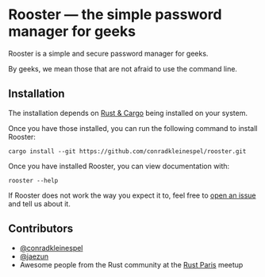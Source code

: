 # Rooster — the simple password manager for geeks

Rooster is a simple and secure password manager for geeks.

By geeks, we mean those that are not afraid to use the command line.

## Installation

The installation depends on [Rust & Cargo](https://www.rust-lang.org/downloads.html) being installed on your system.

Once you have those installed, you can run the following command to install Rooster:
```shell
cargo install --git https://github.com/conradkleinespel/rooster.git
```

Once you have installed Rooster, you can view documentation with:
```shell
rooster --help
```

If Rooster does not work the way you expect it to, feel free to
[open an issue](https://github.com/conradkleinespel/rooster/issues/new) and tell us about it.

## Contributors

- [@conradkleinespel](https://github.com/conradkleinespel)
- [@jaezun](https://github.com/jaezun)
- Awesome people from the Rust community at the [Rust Paris](http://www.meetup.com/Rust-Paris/) meetup

